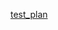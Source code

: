 [test_plan](https://docs.google.com/spreadsheets/d/1wBrPUgRSf9uQSAqUaJ4gAjGGFnbHMupiVFem7Zwe3SQ/edit?gid=0#gid=0edit?usp=sharing)
